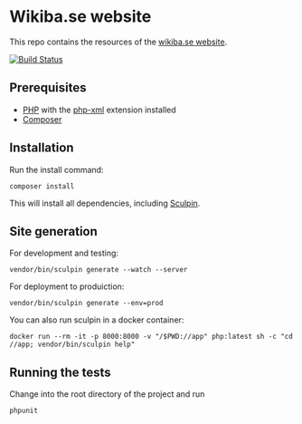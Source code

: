 # Wikiba.se website

This repo contains the resources of the [wikiba.se website](http://wikiba.se).

[![Build Status](https://travis-ci.org/wmde/Wikiba.se.svg?branch=master)](https://travis-ci.org/wmde/Wikiba.se)

## Prerequisites

- [PHP](https://www.php.net/manual/en/install.php) with the [php-xml](https://stackoverflow.com/questions/38793676/php-xml-extension-not-installed) extension installed
- [Composer](https://getcomposer.org/doc/00-intro.md)

## Installation
Run the install command:

    composer install

This will install all dependencies, including [Sculpin](https://sculpin.io/).

## Site generation

For development and testing:

    vendor/bin/sculpin generate --watch --server

For deployment to produiction:

    vendor/bin/sculpin generate --env=prod

You can also run sculpin in a docker container:

    docker run --rm -it -p 8000:8000 -v "/$PWD://app" php:latest sh -c "cd //app; vendor/bin/sculpin help"

## Running the tests

Change into the root directory of the project and run

    phpunit
